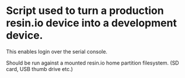 # Script used to turn a production resin.io device into a development device.

This enables login over the serial console.

Should be run against a mounted resin.io home partition filesystem. (SD card, USB thumb drive etc.)
